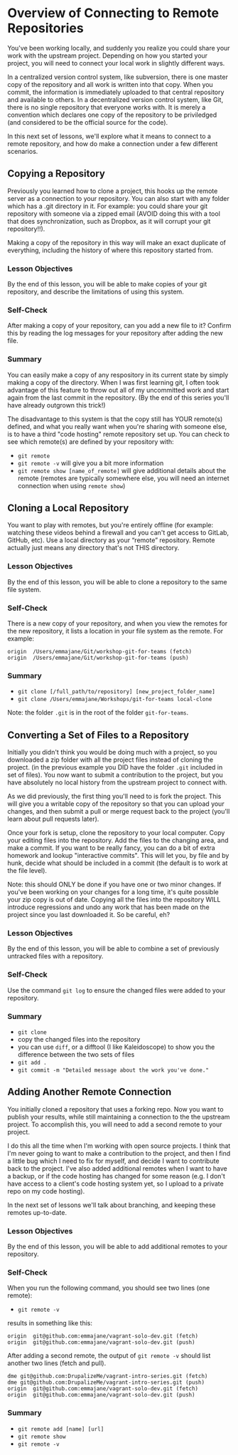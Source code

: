 # Overview of Connecting to Remote Repositories

You've been working locally, and suddenly you realize you could
share your work with the upstream project. Depending on how you
started your project, you will need to connect your local work in
slightly different ways.

In a centralized version control system, like subversion, there is
one master copy of the repository and all work is written into that
copy. When you commit, the information is immediately uploaded to
that central repository and available to others. In a decentralized
version control system, like Git, there is no single repository that
everyone works with. It is merely a convention which declares one
copy of the repository to be priviledged (and considered to be the
official source for the code).

In this next set of lessons, we'll explore what it means to connect
to a remote repository, and how do make a connection under a few 
different scenarios.

## Copying a Repository

Previously you learned how to clone a project, this hooks up the
remote server as a connection to your repository. You can also start
with any folder which has a .git directory in it. For example: you
could share your git repository with someone via a zipped email
(AVOID doing this with a tool that does synchronization, such as
Dropbox, as it will corrupt your git repository!!).

Making a copy of the repository in this way will make an exact
duplicate of everything, including the history of where this
repository started from.

### Lesson Objectives

By the end of this lesson, you will be able to make copies of your
git repository, and describe the limitations of using this system.

### Self-Check

After making a copy of your repository, can you add a new file to
it? Confirm this by reading the log messages for your repository
after adding the new file.

### Summary

You can easily make a copy of any respository in its current state
by simply making a copy of the directory. When I was first learning
git, I often took advantage of this feature to throw out all of my
uncommitted work and start again from the last commit in the
repository. (By the end of this series you'll have already outgrown
this trick!)

The disadvantage to this system is that the copy still has YOUR
remote(s) defined, and what you really want when you're sharing with
someone else, is to have a third "code hosting" remote repository
set up. You can check to see which remote(s) are defined by your
repository with:

- `git remote`
- `git remote -v` will give you a bit more information
- `git remote show [name_of_remote]` will give additional details
  about the remote (remotes are typically somewhere else, you will
  need an internet connection when using `remote show`)

## Cloning a Local Repository

You want to play with remotes, but you're entirely offline (for
example: watching these videos behind a firewall and you can't get
access to GitLab, GitHub, etc). Use a local directory as your
“remote” repository. Remote actually just means any directory that's
not THIS directory.

### Lesson Objectives

By the end of this lesson, you will be able to clone a repository to
the same file system.

### Self-Check

There is a new copy of your repository, and when you view the
remotes for the new repository, it lists a location in your file
system as the remote. For example:

```
origin  /Users/emmajane/Git/workshop-git-for-teams (fetch)
origin  /Users/emmajane/Git/workshop-git-for-teams (push)
```

### Summary

- `git clone [/full_path/to/repository] [new_project_folder_name]`
- `git clone /Users/emmajane/Workshops/git-for-teams local-clone`

Note: the folder `.git` is in the root of the folder
`git-for-teams`.

## Converting a Set of Files to a Repository

Initially you didn't think you would be doing much with a project,
so you downloaded a zip folder with all the project files instead of
cloning the project.  (in the previous example you DID have the
folder `.git` included in set of files).  You now want to submit a
contribution to the project, but you have absolutely no local
history from the upstream project to connect with.

As we did previously, the first thing you'll need to is fork the
project. This will give you a writable copy of the repository so
that you can upload your changes, and then submit a pull or merge
request back to the project (you'll learn about pull requests
later).

Once your fork is setup, clone the repository to your local
computer. Copy your editing files into the repository. Add the files
to the changing area, and make a commit. If you want to be really
fancy, you can do a bit of extra homework and lookup "interactive
commits". This will let you, by file and by hunk, decide what should
be included in a commit (the default is to work at the file level).

Note: this should ONLY be done if you have one or two minor changes.
If you've been working on your changes for a long time, it's quite
possible your zip copy is out of date. Copying all the files into
the repository WILL introduce regressions and undo any work that has
been made on the project since you last downloaded it. So be
careful, eh?

### Lesson Objectives

By the end of this lesson, you will be able to combine a set of
previously untracked files with a repository.

### Self-Check

Use the command `git log` to ensure the changed files were added to
your repository.

### Summary

- `git clone`
- copy the changed files into the repository
- you can use `diff`, or a difftool (I like Kaleidoscope) to show you
  the difference between the two sets of files
- `git add .`
- `git commit -m "Detailed message about the work you've done."`

## Adding Another Remote Connection

You initially cloned a repository that uses a forking repo. Now you
want to publish your results, while still maintaining a connection
to the the upstream project. To accomplish this, you will need to
add a second remote to your project.

I do this all the time when I'm working with open source projects. I
think that I'm never going to want to make a contribution to the
project, and then I find a little bug which I need to fix for
myself, and decide I want to contribute back to the project. I've
also added additional remotes when I want to have a backup, or if
the code hosting has changed for some reason (e.g. I don't have
access to a client's code hosting system yet, so I upload to a
private repo on my code hosting).

In the next set of lessons we'll talk about branching, and keeping
these remotes up-to-date.

### Lesson Objectives

By the end of this lesson, you will be able to add additional
remotes to your repository.

### Self-Check

When you run the following command, you should see two lines (one
remote):

- `git remote -v`

results in something like this:

```
origin  git@github.com:emmajane/vagrant-solo-dev.git (fetch)
origin  git@github.com:emmajane/vagrant-solo-dev.git (push)
```

After adding a second remote, the output of `git remote -v` should
list another two lines (fetch and pull).

```
dme git@github.com:DrupalizeMe/vagrant-intro-series.git (fetch)
dme git@github.com:DrupalizeMe/vagrant-intro-series.git (push)
origin  git@github.com:emmajane/vagrant-solo-dev.git (fetch)
origin  git@github.com:emmajane/vagrant-solo-dev.git (push)
```

### Summary

- `git remote add [name] [url]`
- `git remote show `
- `git remote -v`
